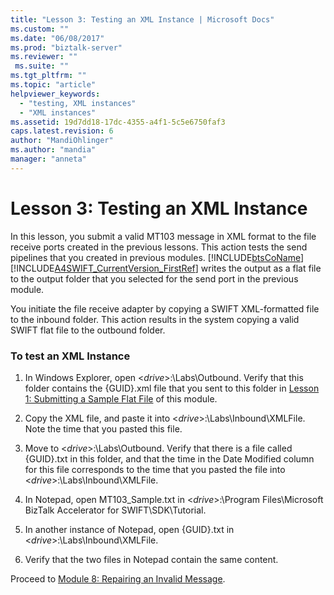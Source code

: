 ```yaml
---
title: "Lesson 3: Testing an XML Instance | Microsoft Docs"
ms.custom: ""
ms.date: "06/08/2017"
ms.prod: "biztalk-server"
ms.reviewer: ""
 ms.suite: ""
ms.tgt_pltfrm: ""
ms.topic: "article"
helpviewer_keywords: 
  - "testing, XML instances"
  - "XML instances"
ms.assetid: 19d7dd18-17dc-4355-a4f1-5c5e6750faf3
caps.latest.revision: 6
author: "MandiOhlinger"
ms.author: "mandia"
manager: "anneta"
---
```

# Lesson 3: Testing an XML Instance
In this lesson, you submit a valid MT103 message in XML format to the file receive ports created in the previous lessons. This action tests the send pipelines that you created in previous modules. [!INCLUDE[btsCoName](../../includes/btsconame-md.md)][!INCLUDE[A4SWIFT_CurrentVersion_FirstRef](../../includes/a4swift-currentversion-firstref-md.md)] writes the output as a flat file to the output folder that you selected for the send port in the previous module.  
  
 You initiate the file receive adapter by copying a SWIFT XML-formatted file to the inbound folder. This action results in the system copying a valid SWIFT flat file to the outbound folder.  
  
### To test an XML Instance  
  
1.  In Windows Explorer, open \<*drive*>:\Labs\Outbound. Verify that this folder contains the {GUID}.xml file that you sent to this folder in [Lesson 1: Submitting a Sample Flat File](../../adapters-and-accelerators/accelerator-swift/lesson-1-submitting-a-sample-flat-file.md) of this module.  
  
2.  Copy the XML file, and paste it into \<*drive*>:\Labs\Inbound\XMLFile. Note the time that you pasted this file.  
  
3.  Move to \<*drive*>:\Labs\Outbound. Verify that there is a file called {GUID}.txt in this folder, and that the time in the Date Modified column for this file corresponds to the time that you pasted the file into \<*drive*>:\Labs\Inbound\XMLFile.  
  
4.  In Notepad, open MT103_Sample.txt in \<*drive*>:\Program Files\Microsoft BizTalk Accelerator for SWIFT\SDK\Tutorial.  
  
5.  In another instance of Notepad, open {GUID}.txt in \<*drive*>:\Labs\Inbound\XMLFile.  
  
6.  Verify that the two files in Notepad contain the same content.  
  
 Proceed to [Module 8: Repairing an Invalid Message](http://msdn.microsoft.com/en-us/fb531b22-ac7a-4620-b395-87aebf56077d).
